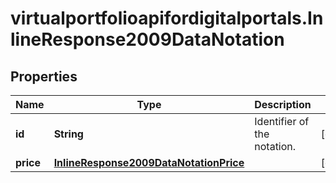 # virtualportfolioapifordigitalportals.InlineResponse2009DataNotation

## Properties

Name | Type | Description | Notes
------------ | ------------- | ------------- | -------------
**id** | **String** | Identifier of the notation. | [optional] 
**price** | [**InlineResponse2009DataNotationPrice**](InlineResponse2009DataNotationPrice.md) |  | [optional] 


